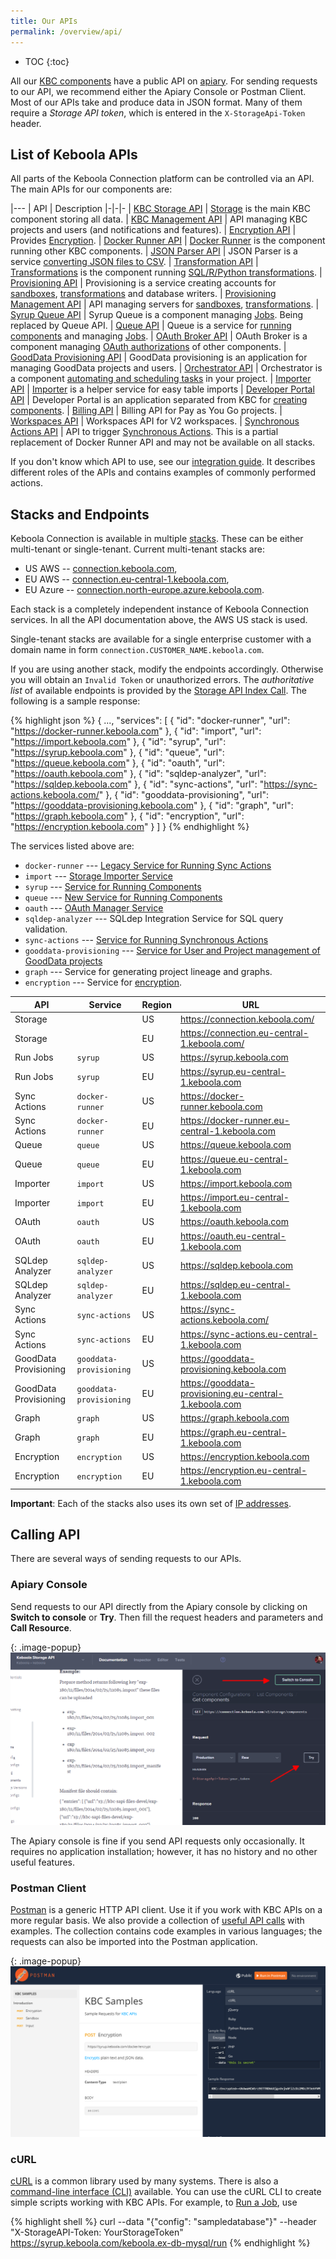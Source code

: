 ```yaml
---
title: Our APIs
permalink: /overview/api/
---
```


* TOC
{:toc}

All our [KBC components](/overview/) have a public API on [apiary](https://apiary.io/). For sending requests to our
API, we recommend either the Apiary Console or Postman Client. Most of our APIs take and produce data in JSON format.
Many of them require a *Storage API token*, which is entered in the `X-StorageApi-Token` header.

## List of Keboola APIs

All parts of the Keboola Connection platform can be controlled via an API.
The main APIs for our components are:

|---
| API | Description
|-|-|-
| [KBC Storage API](https://keboola.docs.apiary.io/) | [Storage](/integrate/storage/) is the main KBC component storing all data. 
| [KBC Management API](https://keboolamanagementapi.docs.apiary.io/) | API managing KBC projects and users (and notifications and features). 
| [Encryption API](https://keboolaencryption.docs.apiary.io/#) | Provides [Encryption](/overview/encryption/). 
| [Docker Runner API](https://kebooladocker.docs.apiary.io/#) | [Docker Runner](/extend/docker-runner/) is the component running other KBC components. 
| [JSON Parser API](https://jsonparserapi.docs.apiary.io/#) | JSON Parser is a service [converting JSON files to CSV](https://json-parser.keboola.com/). 
| [Transformation API](https://keboolatransformationapi.docs.apiary.io/#) | [Transformations](/integrate/transformations/) is the component running [SQL/R/Python transformations](https://help.keboola.com/manipulation/transformations/). 
| [Provisioning API](https://provisioningapi.docs.apiary.io/#) | Provisioning is a service creating accounts for [sandboxes](https://help.keboola.com/manipulation/transformations/sandbox/), [transformations](https://help.keboola.com/manipulation/transformations/) and database writers. 
| [Provisioning Management API](https://provisioningmanagementapi.docs.apiary.io/#) | API managing servers for [sandboxes](https://help.keboola.com/manipulation/transformations/sandbox/), [transformations](https://help.keboola.com/manipulation/transformations/). 
| [Syrup Queue API](https://syrupqueue.docs.apiary.io/#) | Syrup Queue is a component managing [Jobs](/integrate/jobs/). Being replaced by Queue API.
| [Queue API](https://app.swaggerhub.com/apis-docs/keboola/job-queue-api/1.0.0) | Queue is a service for [running components](/extend/docker-runner/) and managing [Jobs](/integrated/jobs/).
| [OAuth Broker API](https://oauthapi3.docs.apiary.io/#) | OAuth Broker is a component managing [OAuth authorizations](/extend/common-interface/oauth/#authorize) of other components. 
| [GoodData Provisioning API](https://keboolagooddataprovisioning.docs.apiary.io/#) | GoodData provisioning is an application for managing GoodData projects and users. 
| [Orchestrator API](https://keboolaorchestratorv2api.docs.apiary.io/#) | Orchestrator is a component [automating and scheduling tasks](https://help.keboola.com/tutorial/automate/) in your project. 
| [Importer API](https://app.swaggerhub.com/apis-docs/keboola/import/1.0.0) | [Importer](/integrate/storage/api/importer/) is a helper service for easy table imports 
| [Developer Portal API](https://kebooladeveloperportal.docs.apiary.io/#) | Developer Portal is an application separated from KBC for [creating components](/extend/component/).
| [Billing API](https://keboolabillingapi.docs.apiary.io/#) | Billing API for Pay as You Go projects.
| [Workspaces API](https://keboolasandboxes.docs.apiary.io/#) | Workspaces API for V2 workspaces.
| [Synchronous Actions API](https://syncactions.docs.apiary.io/#) | API to trigger [Synchronous Actions](/extend/common-interface/actions/). This is a partial replacement of Docker Runner API and may not be available on all stacks.

If you don't know which API to use, see our [integration guide](/integrate/). It describes different roles of the APIs and contains examples of commonly
performed actions.

## Stacks and Endpoints
Keboola Connection is available in multiple [stacks](https://help.keboola.com/overview/#stacks). These can be 
either multi-tenant or single-tenant. Current multi-tenant stacks are:

- US AWS -- [connection.keboola.com](https://connection.keboola.com), 
- EU AWS -- [connection.eu-central-1.keboola.com](https://connection.eu-central-1.keboola.com),
- EU Azure -- [connection.north-europe.azure.keboola.com](https://connection.north-europe.azure.keboola.com). 

Each stack is a completely independent instance of Keboola Connection services.
In all the API documentation above, the AWS US stack is used.

Single-tenant stacks are available for a single enterprise customer with a domain name 
in form `connection.CUSTOMER_NAME.keboola.com`.

If you are using another stack, modify the endpoints accordingly.
Otherwise you will obtain an `Invalid Token` or unauthorized errors. The *authoritative list* of available endpoints is provided by the [Storage API Index Call](https://keboola.docs.apiary.io/#reference/miscellaneous/api-index/component-list). The following is a sample response:

{% highlight json %}
{
    ...,
    "services": [
        {
            "id": "docker-runner",
            "url": "https://docker-runner.keboola.com"
        },
        {
            "id": "import",
            "url": "https://import.keboola.com"
        },
        {
            "id": "syrup",
            "url": "https://syrup.keboola.com"
        },
        {
            "id": "queue",
            "url": "https://queue.keboola.com"
        },
        {
            "id": "oauth",
            "url": "https://oauth.keboola.com"
        },
        {
            "id": "sqldep-analyzer",
            "url": "https://sqldep.keboola.com"
        },
        {
            "id": "sync-actions",
            "url": "https://sync-actions.keboola.com/"
        },
        {
            "id": "gooddata-provisioning",
            "url": "https://gooddata-provisioning.keboola.com"
        },
        {
            "id": "graph",
            "url": "https://graph.keboola.com"
        },
        {
            "id": "encryption",
            "url": "https://encryption.keboola.com"
        }
    ]
}
{% endhighlight %}

The services listed above are:

- `docker-runner` --- [Legacy Service for Running Sync Actions](/extend/common-interface/actions/)
- `import` --- [Storage Importer Service](/integrate/storage/api/importer/)
- `syrup` --- [Service for Running Components](/extend/docker-runner/)
- `queue` --- [New Service for Running Components](/extend/docker-runner/)
- `oauth` --- [OAuth Manager Service](/extend/common-interface/oauth/)
- `sqldep-analyzer` --- SQLdep Integration Service for SQL query validation.
- `sync-actions` --- [Service for Running Synchronous Actions](/extend/common-interface/actions/)
- `gooddata-provisioning` --- [Service for User and Project management of GoodData projects](https://keboolagooddataprovisioning.docs.apiary.io/#)
- `graph` --- Service for generating project lineage and graphs.
- `encryption` --- Service for [encryption](https://developers.keboola.com/overview/encryption/).

|API|Service|Region|URL|
|---|-------|------|---|
|Storage||US|https://connection.keboola.com/|
|Storage||EU|https://connection.eu-central-1.keboola.com/|
|Run Jobs|`syrup`|US|https://syrup.keboola.com|
|Run Jobs|`syrup`|EU|https://syrup.eu-central-1.keboola.com|
|Sync Actions|`docker-runner`|US|https://docker-runner.keboola.com|
|Sync Actions|`docker-runner`|EU|https://docker-runner.eu-central-1.keboola.com|
|Queue|`queue`|US|https://queue.keboola.com|
|Queue|`queue`|EU|https://queue.eu-central-1.keboola.com|
|Importer|`import`|US|https://import.keboola.com|
|Importer|`import`|EU|https://import.eu-central-1.keboola.com|
|OAuth|`oauth`|US|https://oauth.keboola.com|
|OAuth|`oauth`|EU|https://oauth.eu-central-1.keboola.com|
|SQLdep Analyzer|`sqldep-analyzer`|US|https://sqldep.keboola.com|
|SQLdep Analyzer|`sqldep-analyzer`|EU|https://sqldep.eu-central-1.keboola.com|
|Sync Actions|`sync-actions`|US|https://sync-actions.keboola.com/|
|Sync Actions|`sync-actions`|EU|https://sync-actions.eu-central-1.keboola.com|
|GoodData Provisioning|`gooddata-provisioning`|US|https://gooddata-provisioning.keboola.com|
|GoodData Provisioning|`gooddata-provisioning`|EU|https://gooddata-provisioning.eu-central-1.keboola.com|
|Graph|`graph`|US|https://graph.keboola.com|
|Graph|`graph`|EU|https://graph.eu-central-1.keboola.com|
|Encryption|`encryption`|US|https://encryption.keboola.com|
|Encryption|`encryption`|EU|https://encryption.eu-central-1.keboola.com|

**Important**: Each of the stacks also uses its own set of [IP addresses](https://help.keboola.com/extractors/ip-addresses/).

## Calling API

There are several ways of sending requests to our APIs.

### Apiary Console
Send requests to our API directly from the Apiary console by clicking on **Switch to console** or **Try**.
Then fill the request headers and parameters and **Call Resource**.

{: .image-popup}
![Apiary console](/overview/api/apiary-console.png)

The Apiary console is fine if you send API requests only occasionally. It requires no application installation;
however, it has no history and no other useful features.

### Postman Client
[Postman](https://www.getpostman.com/) is a generic HTTP API client. Use it if you work with KBC APIs on a more regular basis.
We also provide a collection of [useful API calls](https://documenter.getpostman.com/view/3086797/kbc-samples/77h845D?version=latest#9b9f3e7b-de3b-4c90-bad6-a8760e3852eb) with examples.
The collection contains code examples in various languages; the requests can also be imported into the Postman application.

{: .image-popup}
![Postman Docs](/overview/api/postman-import.png)

### cURL
[cURL](https://curl.haxx.se/) is a common library used by many systems. There is also
a [command-line interface (CLI)](https://curl.haxx.se/docs/manpage.html) available.
You can use the cURL CLI to create simple scripts working with KBC APIs. For example, to [Run a Job](/integrate/jobs/),
use

{% highlight shell %}
curl --data "{\"config\": \"sampledatabase\"}" --header "X-StorageAPI-Token: YourStorageToken" https://syrup.keboola.com/keboola.ex-db-mysql/run
{% endhighlight %}
